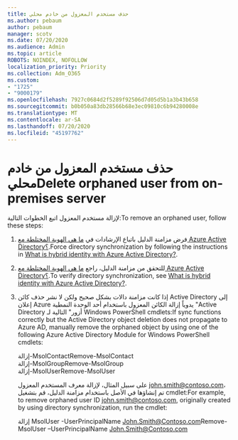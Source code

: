 ```yaml
---
title: حذف مستخدم المعزول من خادم محلي
ms.author: pebaum
author: pebaum
manager: scotv
ms.date: 07/20/2020
ms.audience: Admin
ms.topic: article
ROBOTS: NOINDEX, NOFOLLOW
localization_priority: Priority
ms.collection: Adm_O365
ms.custom:
- "1725"
- "9000179"
ms.openlocfilehash: 7927c0684d2f5289f92506d7d05d5b1a3b43b658
ms.sourcegitcommit: b0b050a83db28566b68e3ec09810c6b94280008e
ms.translationtype: MT
ms.contentlocale: ar-SA
ms.lasthandoff: 07/20/2020
ms.locfileid: "45197762"
---
```

# <a name="delete-orphaned-user-from-on-premises-server"></a><span data-ttu-id="31b92-102">حذف مستخدم المعزول من خادم محلي</span><span class="sxs-lookup"><span data-stu-id="31b92-102">Delete orphaned user from on-premises server</span></span>

<span data-ttu-id="31b92-103">لإزالة مستخدم المعزول اتبع الخطوات التالية:</span><span class="sxs-lookup"><span data-stu-id="31b92-103">To remove an orphaned user, follow these steps:</span></span>

1. <span data-ttu-id="31b92-104">فرض مزامنة الدليل باتباع الإرشادات في [ما هي الهوية المختلطة مع Azure Active Directory؟](https://technet.microsoft.com/library/jj151771.aspx#bkmk_synchronizedirectories).</span><span class="sxs-lookup"><span data-stu-id="31b92-104">Force directory synchronization by following the instructions in [What is hybrid identity with Azure Active Directory?](https://technet.microsoft.com/library/jj151771.aspx#bkmk_synchronizedirectories).</span></span>

2. <span data-ttu-id="31b92-105">للتحقق من مزامنة الدليل، راجع [ما هي الهوية المختلطة مع Azure Active Directory؟](https://technet.microsoft.com/library/jj151797.aspx).</span><span class="sxs-lookup"><span data-stu-id="31b92-105">To verify directory synchronization, see [What is hybrid identity with Azure Active Directory?](https://technet.microsoft.com/library/jj151797.aspx).</span></span>

3. <span data-ttu-id="31b92-106">إذا كانت مزامنة دالات بشكل صحيح ولكن لا نشر حذف كائن Active Directory إلى إعلان Azure يدوياً إزالة الكائن المعزول باستخدام أحد الوحدة النمطية "Active Directory أزور" التالية لـ Windows PowerShell cmdlets:</span><span class="sxs-lookup"><span data-stu-id="31b92-106">If sync functions correctly but the Active Directory object deletion does not propagate to Azure AD, manually remove the orphaned object by using one of the following Azure Active Directory Module for Windows PowerShell cmdlets:</span></span>

    <span data-ttu-id="31b92-107">إزالة-MsolContact</span><span class="sxs-lookup"><span data-stu-id="31b92-107">Remove-MsolContact</span></span>  
    <span data-ttu-id="31b92-108">إزالة-MsolGroup</span><span class="sxs-lookup"><span data-stu-id="31b92-108">Remove-MsolGroup</span></span>  
    <span data-ttu-id="31b92-109">إزالة-MsolUser</span><span class="sxs-lookup"><span data-stu-id="31b92-109">Remove-MsolUser</span></span>

    <span data-ttu-id="31b92-110">على سبيل المثال، لإزالة معرف المستخدم المعزول john.smith@contoso.com، تم إنشاؤها في الأصل باستخدام مزامنة الدليل، قم بتشغيل cmdlet:</span><span class="sxs-lookup"><span data-stu-id="31b92-110">For example, to remove orphaned user ID john.smith@contoso.com, originally created by using directory synchronization, run the cmdlet:</span></span>

    <span data-ttu-id="31b92-111">إزالة MsolUser -UserPrincipalName John.Smith@Contoso.com</span><span class="sxs-lookup"><span data-stu-id="31b92-111">Remove-MsolUser –UserPrincipalName John.Smith@Contoso.com</span></span>